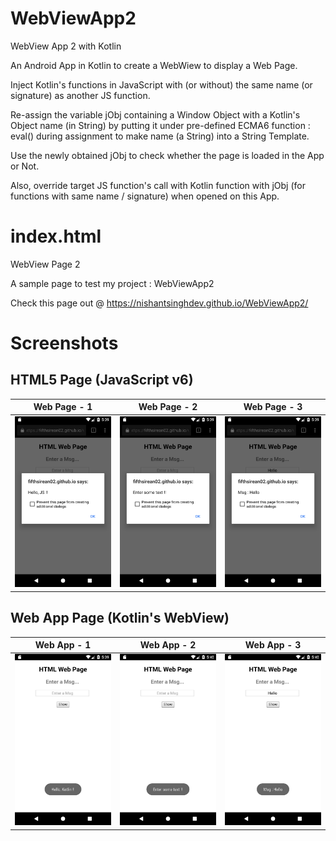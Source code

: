 # WebViewApp2
WebView App 2 with Kotlin

An Android App in Kotlin to create a WebWiew to display a Web Page.

Inject Kotlin's functions in JavaScript with (or without) the same name (or signature) as another JS function.

Re-assign the variable jObj containing a Window Object with a Kotlin's Object name (in String) by putting it under pre-defined ECMA6 function : eval() during assignment to make name (a String) into a String Template.

Use the newly obtained jObj to check whether the page is loaded in the App or Not.

Also, override target JS function's call with Kotlin function with jObj (for functions with same name / signature) when opened on this App.

# index.html
WebView Page 2

A sample page to test my project : WebViewApp2

Check this page out @ https://nishantsinghdev.github.io/WebViewApp2/

# Screenshots


## HTML5 Page (JavaScript v6)
Web Page - 1 | Web Page - 2 | Web Page - 3
------------ | ------------ | ------------
<img src="./screenshots/WebPage-1.png" /> | <img src="./screenshots/WebPage-2.png" /> | <img src="./screenshots/WebPage-3.png" />


## Web App Page (Kotlin's WebView)
Web App - 1 | Web App - 2 | Web App - 3
----------- | ----------- | -----------
<img src="./screenshots/WebApp-1.png" width="300" /> | <img src="./screenshots/WebApp-2.png" width="300" /> | <img src="./screenshots/WebApp-3.png" width="300" />
